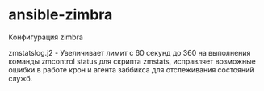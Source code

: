 # ansible-zimbra
Конфигурация zimbra

zmstatslog.j2 - Увеличивает лимит с 60 секунд до 360 на выполнения команды zmcontrol status для скрипта zmstats, исправляет возможные ошибки в работе крон и агента заббикса для отслеживания состояний служб.
